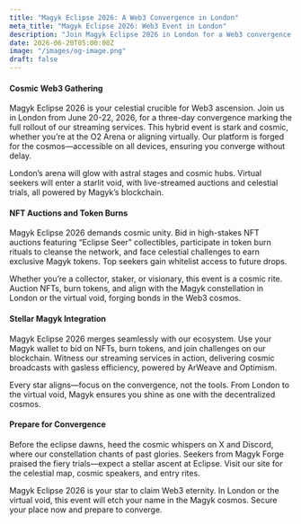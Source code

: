 ```yaml
---
title: "Magyk Eclipse 2026: A Web3 Convergence in London"
meta_title: "Magyk Eclipse 2026: Web3 Event in London"
description: "Join Magyk Eclipse 2026 in London for a Web3 convergence with NFT auctions, token burns, and cosmic challenges."
date: 2026-06-20T05:00:00Z
image: "/images/og-image.png"
draft: false
---
```


#### Cosmic Web3 Gathering

Magyk Eclipse 2026 is your celestial crucible for Web3 ascension. Join us in London from June 20-22, 2026, for a three-day convergence marking the full rollout of our streaming services. This hybrid event is stark and cosmic, whether you’re at the O2 Arena or aligning virtually. Our platform is forged for the cosmos—accessible on all devices, ensuring you converge without delay.

London’s arena will glow with astral stages and cosmic hubs. Virtual seekers will enter a starlit void, with live-streamed auctions and celestial trials, all powered by Magyk’s blockchain.

#### NFT Auctions and Token Burns

Magyk Eclipse 2026 demands cosmic unity. Bid in high-stakes NFT auctions featuring “Eclipse Seer” collectibles, participate in token burn rituals to cleanse the network, and face celestial challenges to earn exclusive Magyk tokens. Top seekers gain whitelist access to future drops.

Whether you’re a collector, staker, or visionary, this event is a cosmic rite. Auction NFTs, burn tokens, and align with the Magyk constellation in London or the virtual void, forging bonds in the Web3 cosmos.

#### Stellar Magyk Integration

Magyk Eclipse 2026 merges seamlessly with our ecosystem. Use your Magyk wallet to bid on NFTs, burn tokens, and join challenges on our blockchain. Witness our streaming services in action, delivering cosmic broadcasts with gasless efficiency, powered by ArWeave and Optimism.

Every star aligns—focus on the convergence, not the tools. From London to the virtual void, Magyk ensures you shine as one with the decentralized cosmos.

#### Prepare for Convergence

Before the eclipse dawns, heed the cosmic whispers on X and Discord, where our constellation chants of past glories. Seekers from Magyk Forge praised the fiery trials—expect a stellar ascent at Eclipse. Visit our site for the celestial map, cosmic speakers, and entry rites.

Magyk Eclipse 2026 is your star to claim Web3 eternity. In London or the virtual void, this event will etch your name in the Magyk cosmos. Secure your place now and prepare to converge.

